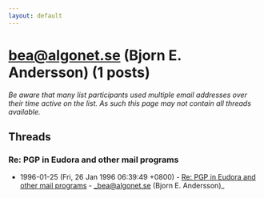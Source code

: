 ```yaml
---
layout: default
---
```


# bea@algonet.se (Bjorn E. Andersson) (1 posts)

_Be aware that many list participants used multiple email addresses over their time active on the list. As such this page may not contain all threads available._

## Threads

### Re: PGP in Eudora and other mail programs
+ 1996-01-25 (Fri, 26 Jan 1996 06:39:49 +0800) - [Re: PGP in Eudora and other mail programs](/archive/1996/01/06cfc2324f20e44d8863ec899b28412f0ac9f4dc136b40ce0476d1c464766b60) - _bea@algonet.se (Bjorn E. Andersson)_

